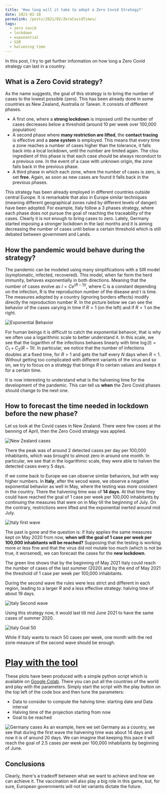 ```yaml
---
title: 'How long will it take to adopt a Zero Covid Strategy?'
date: 2021-02-16
permalink: /posts/2021/02/ZeroCovidTimes/
tags:
  - zero covid
  - lockdown
  - exponential
  - SIR
  - halvening time
---
```


In this post, I try to get further information on how long a Zero Covid strategy can last in a country.

## What is a Zero Covid strategy?
As the name suggests, the goal of this strategy is to bring the number of cases to the lowest possible (zero). This has been already done in some countries as New Zealand, Australia or Taiwan.
It consists of different phases. 
 * A first one, where a **strong lockdown** is imposed until the number of cases decreases below a threshold (around 10 per week over 100,000 population)
 * A second phase where **many restriction are lifted**, the **contact tracing** is effective and a **zone system** is employed. This means that every time a zone reaches a number of cases higher than the tolerance, it falls back into a local lockdown, until the number are limited again. The clou ingredient of this phase is that each case should be always reconduct to a previous one. In the event of a case with unknown origin, the zone falls back in the previous phase.
 * A third phase in which each zone, where the number of cases is zero, is set **free**. Again, as soon as new cases are found it falls back in the previous phases.

This strategy has been already employed in different countries outside central Europe. It is remarkable that also in Europe similar techniques (meaning different geographical zones ruled by different levels of danger) have been adopted. For example, Italy follow a 3 phases strategy, where each phase does not pursue the goal of reaching the traceability of the cases. Clearly it is not enough to bring cases to zero. Lately, Germany started imposing a stronger lockdown in the last months and it is aiming decreasing the number of cases until below a certain threshold which is still debated between government and Lands.

## How the pandemic would behave during the strategy?
The pandemic can be modeled using many simplifications with a SIR model (symptomatic, infected, recovered). This model, when far form the herd immunity, behaves exponentially in both directions. Meaning that the number of cases evolve as $I=Ce^{(R-1)t}$, where C is a constant depending on the infection, R is the reproduction number of the disease and t is time. The measures adopted by a country (ignoring borders effects) modify directly the reproduction number $R$. In the picture below we can see the behavior of the cases varying in time if $R>1$ (on the left) and if $R < 1$ on the right. 

![Exponential Behavior](/images/postCovid/exponential.png)

For human beings it is difficult to catch the exponential behavoir, that is why we often use a logarithmic scale to better understand it. In this scale, we see that the logarithm of the infections behaves linearly with time $\log (I) = C_1+ C_2(R-1)t$. In particular, we notice that the number of infections doubles at a fixed time, for $R>1$ and gets the half every $N$ days when $R <1$. Without getting too complicated with different variants of the virus and so on, we try to focus on a strategy that brings $R$ to certain values and keeps it for a certain time.

It is now interesting to understand what is the halvening time for the development of the pandemic. This can tell us **when** the Zero Covid phases should change to the next one. 

## How to forecast the time needed in lockdown before the new phase?

Let us look at the Covid cases in New Zealand. There were few cases at the benning of April, then the Zero Covid strategy was applied. 

![New Zealand cases](/images/postCovid/HalveningNewZealand.png)

There the peak was of around 2 detected cases per day per 100,000 inhabitants, which was brought to almost zero in around one month. In particular, we see that in the logarithmic scale, they were able to halven the detected cases every 5 days. 

If we come back to Europe we can observe similar behaviors, but with way higher numbers. 
In **Italy**, after the secod wave, we observe a negative exponential  behavior as well in May, where the testing was more cosistent in the country. There the halvening time was of **14 days**. At that time they could have reached the goal of 1 case per week per 100,000 inhabitants by continuing the measures that were on in May till the beginning of July. On the contrary, restrictions were lifted and the exponential inerted around mid July.

![Italy first wave](/images/postCovid/HalveningItalyFirstWave.png) 

The past is gone and the question is: if Italy applies the same measures kept on May 2020 from now, **when will the goal of 1 case per week per 100,000 inhabitants will be reached?** 
Supposing that the testing is working more or less fine and that the virus did not mutate too much (which is not be true, it worsened), we can forecast the cases for the **new lockdown**. 

The green line shows that by the beginning of May 2021 Italy could reach the number of cases of the last summer (2020) and by the end of May 2021 the threshold of 1 case per week per 100,000 inhabitants. 

During the second wave the rules were less strict and different in each region, leading to a larger $R$ and a less effective strategy: halving time of about 19 days. 

![Italy Second wave](/images/postCovid/HalveningItalySecondWave.png) 

Using this strategy now, it would last till mid June 2021 to have the same cases of summer 2020.

![Italy Goal 50](/images/postCovid/HalveningItalyGoal50.png)

While if Italy wants to reach 50 cases per week, one month with the red zone measure of the second wave should be enough. 

# [Play with the tool](https://colab.research.google.com/drive/1G7Dn1z8CfkhTtbK8YvlVdakc2yz3qzmm?usp=sharing)
These plots have been produced with a simple python script which is available on [Google Colab](https://colab.research.google.com/drive/1G7Dn1z8CfkhTtbK8YvlVdakc2yz3qzmm?usp=sharing). 
There you can put all the countries of the world and play with the parameters. Simply start the script with the play button on the top left of the code box and then tune the parameters:
 * Data to consider to compute the halving time: starting date and Data interval
 * Halving time of the projection starting from now
 * Goal to be reached

![Germany cases](/images/postCovid/HalveningGermany.png)
As an example, here we set Germany as a country, we see that during the first wave the halvening time was about 14 days and now it is of around 20 days. We can imagine that keeping this pace it will reach the goal of 2.5 cases per week per 100,000 inhabitants by beginning of June. 

## Conclusions
Clearly, there's a tradeoff between what we want to achieve and how we can achieve it. The vaccination will also play a big role in this game, but, for sure, European governments will not let variants dictate the future.

